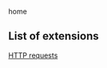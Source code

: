 home
## List of extensions
[HTTP requests](https://gdavid04.github.io/ScratchExtensions/HTTP_requests)
